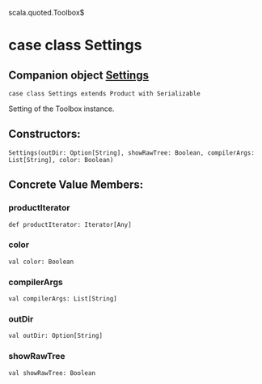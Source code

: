 scala.quoted.Toolbox$
# case class Settings

## Companion object <a href="./Settings$.md">Settings</a>

<pre><code class="language-scala" >case class Settings extends Product with Serializable</pre></code>
Setting of the Toolbox instance.

## Constructors:
<pre><code class="language-scala" >Settings(outDir: Option[String], showRawTree: Boolean, compilerArgs: List[String], color: Boolean)</pre></code>

## Concrete Value Members:
### productIterator
<pre><code class="language-scala" >def productIterator: Iterator[Any]</pre></code>

### color
<pre><code class="language-scala" >val color: Boolean</pre></code>

### compilerArgs
<pre><code class="language-scala" >val compilerArgs: List[String]</pre></code>

### outDir
<pre><code class="language-scala" >val outDir: Option[String]</pre></code>

### showRawTree
<pre><code class="language-scala" >val showRawTree: Boolean</pre></code>


